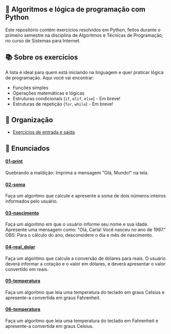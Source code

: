 ## 🐍 Algoritmos e lógica de programação com Python  
Este repositório contém exercícios resolvidos em Python, feitos durante o primeiro semestre na disciplina de Algoritmos e Técnicas de Programação, no curso de Sistemas para Internet.

## 📚 Sobre os exercícios 
A lista é ideal para quem está iniciando na linguagem e quer praticar lógica de programação. Aqui você vai encontrar:
- Funções simples
- Operações matemáticas e lógicas
- Estruturas condicionais (`if`, `elif`, `else`) - Em breve!
- Estruturas de repetição (`for`, `while`) - Em breve!


## 📂 Organização
- [Exercícios de entrada e saída](#entrada-saida)

## 💬 Enunciados
#### [01-print](#entrada-saida/01-print.py)
Quebrando a maldição: Imprima a mensagem "Olá, Mundo!" na tela.

#### [02-soma](#entrada-saida/02-soma.py)
Faça um algoritmo que calcule e apresente a soma de dois números inteiros informados pelo usuário.

#### [03-nascimento](#entrada-saida/03-nascimento.py)
Faça um algoritmo em que o usuário informe seu nome e sua idade. Apresente uma mensagem como:
"Olá, Carla! Você nasceu no ano de 1997."
OBS: Para o cálculo do ano, desconsidere o dia e mês de nascimento.

#### [04-real_dolar](#entrada-saida/04-real_dolar.py)
Faça um algoritmo que calcule a conversão de dólares para reais. O usuário deverá informar a cotação e o valor em dólares, e deverá apresentar o valor convertido em reais.

#### [05-temperatura](#entrada-saida/05-temperatura.py)
Faça um algoritmo que leia uma temperatura do teclado em graus Celsius e apresente-a convertida em graus Fahrenheit.

#### [06-temperatura](#entrada-saida/06-temperatura.py)
Faça um algoritmo que leia uma temperatura do teclado em Fahrenheit e apresente-a convertida em graus Celsius.

   
